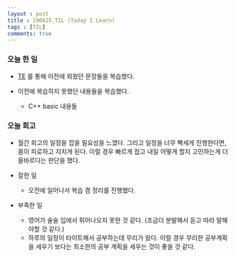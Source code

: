 ```yaml
---
layout : post
title : 190825_TIL (Today I Learn)
tags : [TIL]
comments: true
---
```

### 오늘 한 일
- [TE](https://armkernel.github.io/TE_190825/) 를 통해 이전에 외웠던 문장들을 복습했다.

- 이전에 복습하지 못했던 내용들을 복습했다.
  - C++ basic 내용들

### 오늘 회고
- 월간 회고의 일정을 잡을 필요성을 느꼈다. 그리고 일정을 너무 빡세게 진행한다면, 몸이 피로하고 지치게 된다. 이럴 경우 빠르게 접고 내일 어떻게 할지 고민하는게 더 올바르다는 판단을 했다.

- 잘한 일
  - 오전에 일어나서 복습 겸 정리를 진행했다.

- 부족한 일
  - 영어가 술술 입에서 튀어나오지 못한 것 같다. (조금더 분발해서 듣고 따라 말해야할 것 같다.) 
  - 하루의 일정이 타이트해서 공부하는데 무리가 왔다. 이럴 경우 무리한 공부계획을 세우기 보다는 최소한의 공부 계획을 세우는 것이 좋을 것 같다.

